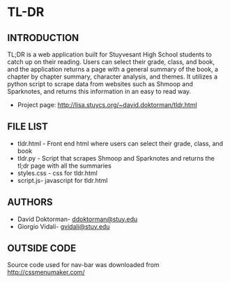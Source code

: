# TL-DR
INTRODUCTION
------------
TL;DR is a web application built for Stuyvesant High School students to catch up on their reading. Users can select their grade, class, and book, and the application returns a page with a general summary of the book, a chapter by chapter summary, character analysis, and themes. It utilizes a python script to scrape data from websites such as Shmoop and Sparknotes, and returns this information in an easy to read way.

 * Project page:
   http://lisa.stuycs.org/~david.doktorman/tldr.html

FILE LIST
------------
* tldr.html - Front end html where users can select their grade, class, and book
* tldr.py - Script that scrapes Shmoop and Sparknotes and returns the tl;dr page with all the summaries
* styles.css - css for tldr.html
* script.js- javascript for tldr.html

AUTHORS
------------
* David Doktorman- ddoktorman@stuy.edu
* Giorgio Vidali- gvidali@stuy.edu

OUTSIDE CODE
------------
Source code used for nav-bar was downloaded from http://cssmenumaker.com/

